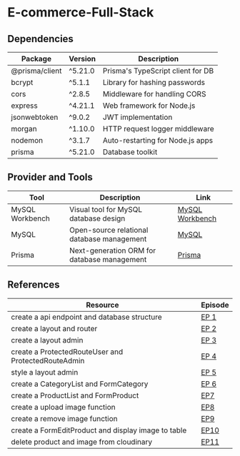
# E-commerce-Full-Stack

## Dependencies

| Package          | Version   | Description                        |
|------------------|-----------|------------------------------------|
| @prisma/client   | ^5.21.0   | Prisma's TypeScript client for DB  |
| bcrypt           | ^5.1.1    | Library for hashing passwords      |
| cors             | ^2.8.5    | Middleware for handling CORS       |
| express          | ^4.21.1   | Web framework for Node.js          |
| jsonwebtoken     | ^9.0.2    | JWT implementation                 |
| morgan           | ^1.10.0   | HTTP request logger middleware     |
| nodemon          | ^3.1.7    | Auto-restarting for Node.js apps   |
| prisma           | ^5.21.0   | Database toolkit                   |


## Provider and Tools

| Tool              | Description                                 | Link                                            |
|-------------------|---------------------------------------------|-------------------------------------------------|
| MySQL Workbench   | Visual tool for MySQL database design       | [MySQL Workbench](https://www.mysql.com/products/workbench/) |
| MySQL             | Open-source relational database management  | [MySQL](https://www.mysql.com/)                 |
| Prisma            | Next-generation ORM for database management | [Prisma](https://www.prisma.io/)                |





## References

| Resource                             | Episode                                                              |
|-------------------------------------------------|--------------------------------------------------------------------|
| create a api endpoint and database structure  | [EP 1](https://youtu.be/-gOvzR_wpk0?si=1BfAUA2g-y4m-ZmK)     |
| create a layout and router | [EP 2](https://youtu.be/wtbj0KqLxvM?si=EZwZKOH_gRxYMIOe)     |
| create a layout admin | [EP 3](https://youtu.be/EVEAO46Gw54?si=rKj-FmY95SRQXHJ8)     |
| create a ProtectedRouteUser and ProtectedRouteAdmin | [EP 4](https://youtu.be/ArfRL2PWJS0?si=f6CJXVAmD2fHKEfu)     |
| style a layout admin | [EP 5](https://youtu.be/xeHAzTije8I?si=EV0sdstDBP1orqA2)     |
| create a CategoryList and FormCategory | [EP 6](https://youtu.be/EID3dNLHU30?si=9BZoHKgM-92ib0ai)     |
| create a ProductList and FormProduct | [EP7](https://youtu.be/sbnM68dj9vs?si=sgbxsjsB_0W4j9RS)     |
| create a upload image function | [EP8](https://youtu.be/p9-GgtEPxEE?si=OMuVHHBHID2DssY_)     |
| create a remove image function | [EP9](https://youtu.be/T8zn4szQ5Ck?si=04v_iI7ZRysj7ABx)     |
| create a FormEditProduct and display image to table | [EP10](https://youtu.be/-pbd_fGVji8?si=XrR5Dlnz3t8U5SRE)     |
| delete product and image from cloudinary | [EP11](https://youtu.be/cc90fYjVWyQ?si=x-ICtCrmYUHiwbCp)     |


